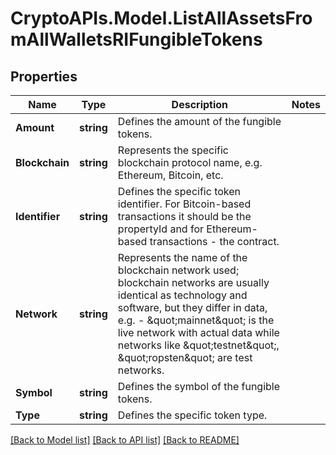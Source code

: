 # CryptoAPIs.Model.ListAllAssetsFromAllWalletsRIFungibleTokens

## Properties

Name | Type | Description | Notes
------------ | ------------- | ------------- | -------------
**Amount** | **string** | Defines the amount of the fungible tokens. | 
**Blockchain** | **string** | Represents the specific blockchain protocol name, e.g. Ethereum, Bitcoin, etc. | 
**Identifier** | **string** | Defines the specific token identifier. For Bitcoin-based transactions it should be the propertyId and for Ethereum-based transactions - the contract. | 
**Network** | **string** | Represents the name of the blockchain network used; blockchain networks are usually identical as technology and software, but they differ in data, e.g. - \&quot;mainnet\&quot; is the live network with actual data while networks like \&quot;testnet\&quot;, \&quot;ropsten\&quot; are test networks. | 
**Symbol** | **string** | Defines the symbol of the fungible tokens. | 
**Type** | **string** | Defines the specific token type. | 

[[Back to Model list]](../README.md#documentation-for-models) [[Back to API list]](../README.md#documentation-for-api-endpoints) [[Back to README]](../README.md)

